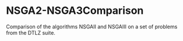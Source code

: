 # NSGA2-NSGA3Comparison
Comparison of the algorithms NSGAII and NSGAIII on a set of problems from the DTLZ suite.
